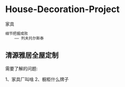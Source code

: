 # House-Decoration-Project

家具

```md
细节把握成败
    —— 列夫托尔斯泰
```

## 清源雅居全屋定制

需要了解的问题:

1、家具厂叫啥
2、橱柜什么牌子
